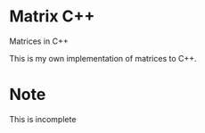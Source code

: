 # Matrix C++
Matrices in C++

This is my own implementation of matrices to C++.

# Note
This is incomplete
